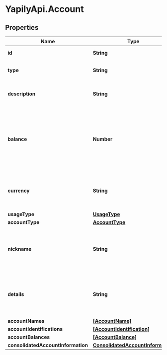 # YapilyApi.Account

## Properties

Name | Type | Description | Notes
------------ | ------------- | ------------- | -------------
**id** | **String** | Unique identifier of the account. | [optional] 
**type** | **String** | Specifies the type of account e.g. (BUSINESS_CURRENT). | [optional] 
**description** | **String** | Product name as defined by the financial institution for this account | [optional] 
**balance** | **Number** | Main / headline balance for the account. &lt;br&gt;&lt;br&gt; Use of this field is recommended as fallback only. Instead, use of the typed balances (accountBalances) is recommended. | [optional] 
**currency** | **String** | Currency the bank account balance is denoted in. &lt;br&gt;&lt;br&gt; Specified as a 3-letter ISO 4217 currency code | [optional] 
**usageType** | [**UsageType**](UsageType.md) |  | [optional] 
**accountType** | [**AccountType**](AccountType.md) |  | [optional] 
**nickname** | **String** | Nickname of the account that was provided by the account owner. &lt;br&gt;&lt;br&gt; May be used to aid identification of the account. | [optional] 
**details** | **String** | Supplementary specifications that might be provided by the Bank. These provide further characteristics about the account. | [optional] 
**accountNames** | [**[AccountName]**](AccountName.md) |  | [optional] 
**accountIdentifications** | [**[AccountIdentification]**](AccountIdentification.md) |  | [optional] 
**accountBalances** | [**[AccountBalance]**](AccountBalance.md) |  | [optional] 
**consolidatedAccountInformation** | [**ConsolidatedAccountInformation**](ConsolidatedAccountInformation.md) |  | [optional] 


